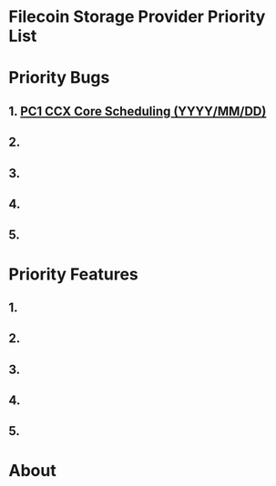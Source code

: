 # Filecoin Storage Provider Priority List

# Priority Bugs

## 1. [PC1 CCX Core Scheduling (YYYY/MM/DD)](bugs/pc1-ccx-core-scheduling.md) 

## 2.

## 3.

## 4.

## 5.

# Priority Features

## 1.

## 2.

## 3.

## 4.

## 5.

# About

